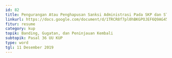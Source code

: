 ```yaml
---
id: 82
title: Pengurangan Atau Penghapusan Sanksi Administrasi Pada SKP dan STP
linkurl: https://docs.google.com/document/d/1TRCR8f7pl0hBKGPOJEF6Q9AG45Z4LK_AR0ImheP0VTU/edit?usp=drivesdk
fitur: resume
category: kup
topik: Banding, Gugatan, dan Peninjauan Kembali
subtopik: Pasal 36 UU KUP
type: word
tgl: 11 Desember 2019
---
```


